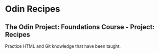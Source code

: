 # Odin Recipes

## The Odin Project: Foundations Course - Project: Recipes
Practice HTML and Git knowledge that have been taught.
